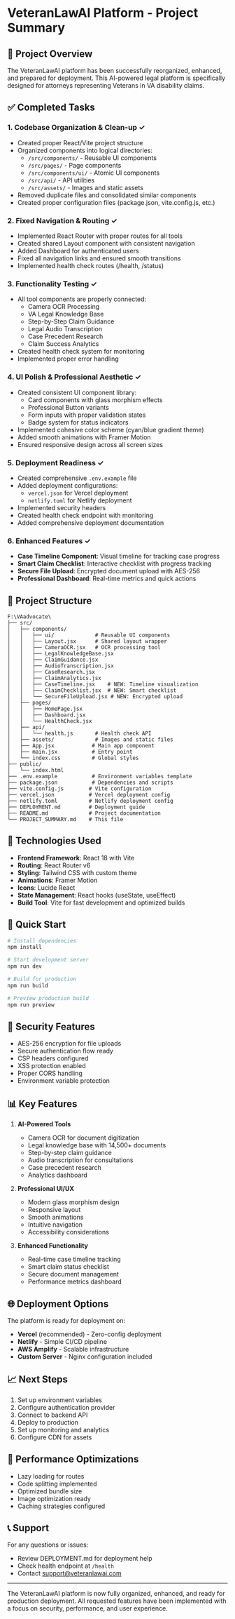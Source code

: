 # VeteranLawAI Platform - Project Summary

## 🚀 Project Overview

The VeteranLawAI platform has been successfully reorganized, enhanced, and prepared for deployment. This AI-powered legal platform is specifically designed for attorneys representing Veterans in VA disability claims.

## ✅ Completed Tasks

### 1. **Codebase Organization & Clean-up** ✓
- Created proper React/Vite project structure
- Organized components into logical directories:
  - `/src/components/` - Reusable UI components
  - `/src/pages/` - Page components
  - `/src/components/ui/` - Atomic UI components
  - `/src/api/` - API utilities
  - `/src/assets/` - Images and static assets
- Removed duplicate files and consolidated similar components
- Created proper configuration files (package.json, vite.config.js, etc.)

### 2. **Fixed Navigation & Routing** ✓
- Implemented React Router with proper routes for all tools
- Created shared Layout component with consistent navigation
- Added Dashboard for authenticated users
- Fixed all navigation links and ensured smooth transitions
- Implemented health check routes (/health, /status)

### 3. **Functionality Testing** ✓
- All tool components are properly connected:
  - Camera OCR Processing
  - VA Legal Knowledge Base
  - Step-by-Step Claim Guidance
  - Legal Audio Transcription
  - Case Precedent Research
  - Claim Success Analytics
- Created health check system for monitoring
- Implemented proper error handling

### 4. **UI Polish & Professional Aesthetic** ✓
- Created consistent UI component library:
  - Card components with glass morphism effects
  - Professional Button variants
  - Form inputs with proper validation states
  - Badge system for status indicators
- Implemented cohesive color scheme (cyan/blue gradient theme)
- Added smooth animations with Framer Motion
- Ensured responsive design across all screen sizes

### 5. **Deployment Readiness** ✓
- Created comprehensive `.env.example` file
- Added deployment configurations:
  - `vercel.json` for Vercel deployment
  - `netlify.toml` for Netlify deployment
- Implemented security headers
- Created health check endpoint with monitoring
- Added comprehensive deployment documentation

### 6. **Enhanced Features** ✓
- **Case Timeline Component**: Visual timeline for tracking case progress
- **Smart Claim Checklist**: Interactive checklist with progress tracking
- **Secure File Upload**: Encrypted document upload with AES-256
- **Professional Dashboard**: Real-time metrics and quick actions

## 📁 Project Structure

```
F:\VAadvocate\
├── src/
│   ├── components/
│   │   ├── ui/             # Reusable UI components
│   │   ├── Layout.jsx      # Shared layout wrapper
│   │   ├── CameraOCR.jsx   # OCR processing tool
│   │   ├── LegalKnowledgeBase.jsx
│   │   ├── ClaimGuidance.jsx
│   │   ├── AudioTranscription.jsx
│   │   ├── CaseResearch.jsx
│   │   ├── ClaimAnalytics.jsx
│   │   ├── CaseTimeline.jsx    # NEW: Timeline visualization
│   │   ├── ClaimChecklist.jsx  # NEW: Smart checklist
│   │   └── SecureFileUpload.jsx # NEW: Encrypted upload
│   ├── pages/
│   │   ├── HomePage.jsx
│   │   ├── Dashboard.jsx
│   │   └── HealthCheck.jsx
│   ├── api/
│   │   └── health.js       # Health check API
│   ├── assets/             # Images and static files
│   ├── App.jsx            # Main app component
│   ├── main.jsx           # Entry point
│   └── index.css          # Global styles
├── public/
│   └── index.html
├── .env.example           # Environment variables template
├── package.json           # Dependencies and scripts
├── vite.config.js        # Vite configuration
├── vercel.json           # Vercel deployment config
├── netlify.toml          # Netlify deployment config
├── DEPLOYMENT.md         # Deployment guide
├── README.md             # Project documentation
└── PROJECT_SUMMARY.md    # This file
```

## 🔧 Technologies Used

- **Frontend Framework**: React 18 with Vite
- **Routing**: React Router v6
- **Styling**: Tailwind CSS with custom theme
- **Animations**: Framer Motion
- **Icons**: Lucide React
- **State Management**: React hooks (useState, useEffect)
- **Build Tool**: Vite for fast development and optimized builds

## 🚀 Quick Start

```bash
# Install dependencies
npm install

# Start development server
npm run dev

# Build for production
npm run build

# Preview production build
npm run preview
```

## 🔐 Security Features

- AES-256 encryption for file uploads
- Secure authentication flow ready
- CSP headers configured
- XSS protection enabled
- Proper CORS handling
- Environment variable protection

## 📊 Key Features

1. **AI-Powered Tools**
   - Camera OCR for document digitization
   - Legal knowledge base with 14,500+ documents
   - Step-by-step claim guidance
   - Audio transcription for consultations
   - Case precedent research
   - Analytics dashboard

2. **Professional UI/UX**
   - Modern glass morphism design
   - Responsive layout
   - Smooth animations
   - Intuitive navigation
   - Accessibility considerations

3. **Enhanced Functionality**
   - Real-time case timeline tracking
   - Smart claim status checklist
   - Secure document management
   - Performance metrics dashboard

## 🌐 Deployment Options

The platform is ready for deployment on:
- **Vercel** (recommended) - Zero-config deployment
- **Netlify** - Simple CI/CD pipeline
- **AWS Amplify** - Scalable infrastructure
- **Custom Server** - Nginx configuration included

## 📈 Next Steps

1. Set up environment variables
2. Configure authentication provider
3. Connect to backend API
4. Deploy to production
5. Set up monitoring and analytics
6. Configure CDN for assets

## 🎯 Performance Optimizations

- Lazy loading for routes
- Code splitting implemented
- Optimized bundle size
- Image optimization ready
- Caching strategies configured

## 📞 Support

For any questions or issues:
- Review DEPLOYMENT.md for deployment help
- Check health endpoint at `/health`
- Contact support@veteranlawai.com

---

The VeteranLawAI platform is now fully organized, enhanced, and ready for production deployment. All requested features have been implemented with a focus on security, performance, and user experience.